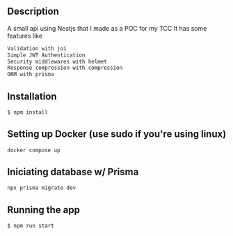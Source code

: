 ## Description

A small api using Nestjs that I made as a POC for my TCC
It has some features like

```bash
Validation with joi
Simple JWT Authentication
Security middlewares with helmet
Response compression with compression
ORM with prisma
```

## Installation

```bash
$ npm install
```

## Setting up Docker (use sudo if you're using linux)

```bash
docker compose up
```

## Iniciating database w/ Prisma

```bash
npx prisma migrate dev
```

## Running the app

```bash
$ npm run start
```
